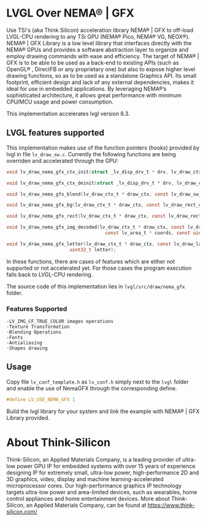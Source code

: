 # LVGL Over NEMA® | GFX
Use TSi's (aka Think Silicon) acceleration library NEMA® | GFX to off-load LVGL-CPU rendering to any TSi GPU (NEMA® Pico, NEMA® VG, NEOX®).
NEMA® | GFX Library is a low level library that interfaces directly with the NEMA® GPUs and provides a software abstraction layer to organize and employ drawing commands with ease and efficiency. The target of NEMA® | GFX is to be able to be used as a back-end to existing APIs (such as OpenGL® , DirectFB or any proprietary one) but also to expose higher level drawing functions, so as to be used as a standalone Graphics API. Its small footprint, efficient design and lack of any external dependencies, makes it ideal for use in embedded applications. By leveraging NEMA®’s sophisticated architecture, it allows great performance with minimum CPU/MCU usage and power consumption.

This implementation accelerates lvgl version 8.3.

## LVGL features supported
This implementation makes use of the function pointers (hooks) provided by lvgl in file `lv_draw_sw.c`. Currently the following functions are being overriden and accelerated through the GPU:

```c
void lv_draw_nema_gfx_ctx_init(struct _lv_disp_drv_t * drv, lv_draw_ctx_t * draw_ctx);

void lv_draw_nema_gfx_ctx_deinit(struct _lv_disp_drv_t * drv, lv_draw_ctx_t * draw_ctx);

void lv_draw_nema_gfx_blend(lv_draw_ctx_t * draw_ctx, const lv_draw_sw_blend_dsc_t * dsc);

void lv_draw_nema_gfx_bg(lv_draw_ctx_t * draw_ctx, const lv_draw_rect_dsc_t * dsc, const lv_area_t * coords);

void lv_draw_nema_gfx_rect(lv_draw_ctx_t * draw_ctx, const lv_draw_rect_dsc_t * dsc, const lv_area_t * coords);

void lv_draw_nema_gfx_img_decoded(lv_draw_ctx_t * draw_ctx, const lv_draw_img_dsc_t * dsc,
                                    const lv_area_t * coords, const uint8_t * map_p, lv_img_cf_t cf);

void lv_draw_nema_gfx_letter(lv_draw_ctx_t * draw_ctx, const lv_draw_label_dsc_t * dsc,  const lv_point_t * pos_p,
                       uint32_t letter);
```
In these functions, there are cases of features which are either not supported or not accelerated yet. For those cases the program execution falls back to LVGL-CPU rendering.

The source code of this implementation lies in `lvgl/src/draw/nema_gfx` folder.

### Features Supported
    -LV_IMG_CF_TRUE_COLOR images operations
    -Texture Transformation
    -Blending Operations
    -Fonts
    -Antialiasing
    -Shapes drawing

## Usage
Copy file `lv_conf_template.h` as `lv_conf.h` simply next to the `lvgl` folder and enable the use of NemaGFX through the corresponding define.

```c
#define LV_USE_NEMA_GFX 1
```
Build the lvgl library for your system and link the example with NEMA® | GFX Library provided.

# About Think-Silicon
Think-Silicon, an Applied Materials Company, is a leading provider of ultra-low power GPU IP for embedded systems with over 15 years of experience designing IP for extremely small, ultra-low power, high-performance 2D and 3D graphics, video, display and machine learning-accelerated microprocessor cores.
Our high-performance graphics IP technology targets ultra-low power and area-limited devices, such as wearables, home control appliances and home entertainment devices.
More about Think-Silicon, an Applied Materials Company, can be found at https://www.think-silicon.com/


